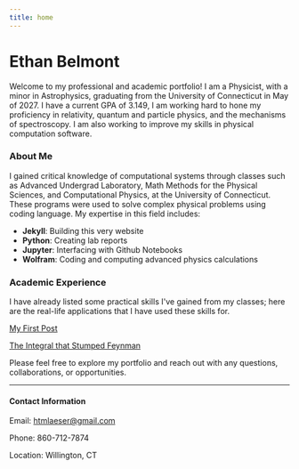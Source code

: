 ```yaml
---
title: home
---
```






# Ethan Belmont
Welcome to my professional and academic portfolio! I am a Physicist, with a minor in Astrophysics, graduating from the University of Connecticut in May of 2027. I have a current GPA of 3.149, I am working hard to hone my proficiency in relativity, quantum and particle physics, and the mechanisms of spectroscopy. I am also working to improve my skills in physical computation software.

### About Me
I gained critical knowledge of computational systems through classes such as Advanced Undergrad Laboratory, Math Methods for the Physical Sciences, and Computational Physics, at the University of Connecticut. These programs were used to solve complex physical problems using coding language. My expertise in this field includes:
- __Jekyll__: Building this very website
- __Python__: Creating lab reports
- __Jupyter__: Interfacing with Github Notebooks
- __Wolfram__: Coding and computing advanced physics calculations

### Academic Experience
I have already listed some practical skills I've gained from my classes; here are the real-life applications that I have used these skills for.

<a href="{{ site.baseurl }}{% post_url 2025-10-01-my-first-post %}">My First Post</a>

<a href="{{ site.baseurl }}{% post_url 2025-10-01-the-integral-that-stumped-feynman %}">The Integral that Stumped Feynman</a>

Please feel free to explore my portfolio and reach out with any questions, collaborations, or opportunities.

---
#### Contact Information

Email: htmlaeser@gmail.com

Phone: 860-712-7874

Location: Willington, CT
